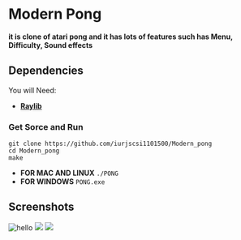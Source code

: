 # Modern Pong
**it is clone of atari pong and it has lots of features such has Menu, Difficulty, Sound effects**
## Dependencies
You will Need:
  - **[Raylib](https://www.raylib.com/)**


### Get Sorce and Run
```
git clone https://github.com/iurjscsi1101500/Modern_pong
cd Modern_pong
make
```
  - **FOR MAC AND LINUX** `./PONG`
  - **FOR WINDOWS** `PONG.exe`

## Screenshots
![hello](https:/raw.githubusercontent.com/iurjscsi1101500/Modern_pong/tree/main/ScreenShots/Screenshot_1.png)
![](https://raw.githubusercontent.com/iurjscsi1101500/Modern_pong/tree/main/ScreenShots/Screenshot_2.png)
![](https://raw.githubusercontent.com/iurjscsi1101500/Modern_pong/tree/main/ScreenShots/Screeenshot_3.png)
